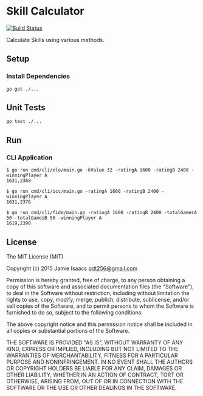 Skill Calculator
================

[![Build Status](https://travis-ci.org/pdt256/skill.svg?branch=master)](https://travis-ci.org/pdt256/skill)

Calculate Skills using various methods.

## Setup

### Install Dependencies

```
go get ./...
```

## Unit Tests

```
go test ./...
```

## Run

### CLI Application

```
$ go run cmd/cli/elo/main.go -kValue 32 -ratingA 1600 -ratingB 2400 -winningPlayer A
1631,2368
```

```
$ go run cmd/cli/icc/main.go -ratingA 1600 -ratingB 2400 -winningPlayer A
1631,2376
```

```
$ go run cmd/cli/fide/main.go -ratingA 1600 -ratingB 2400 -totalGamesA 50 -totalGamesB 50 -winningPlayer A
1619,2390
```

## License

The MIT License (MIT)

Copyright (c) 2015 Jamie Isaacs <pdt256@gmail.com>

Permission is hereby granted, free of charge, to any person obtaining a copy
of this software and associated documentation files (the "Software"), to deal
in the Software without restriction, including without limitation the rights
to use, copy, modify, merge, publish, distribute, sublicense, and/or sell
copies of the Software, and to permit persons to whom the Software is
furnished to do so, subject to the following conditions:

The above copyright notice and this permission notice shall be included in
all copies or substantial portions of the Software.

THE SOFTWARE IS PROVIDED "AS IS", WITHOUT WARRANTY OF ANY KIND, EXPRESS OR
IMPLIED, INCLUDING BUT NOT LIMITED TO THE WARRANTIES OF MERCHANTABILITY,
FITNESS FOR A PARTICULAR PURPOSE AND NONINFRINGEMENT. IN NO EVENT SHALL THE
AUTHORS OR COPYRIGHT HOLDERS BE LIABLE FOR ANY CLAIM, DAMAGES OR OTHER
LIABILITY, WHETHER IN AN ACTION OF CONTRACT, TORT OR OTHERWISE, ARISING FROM,
OUT OF OR IN CONNECTION WITH THE SOFTWARE OR THE USE OR OTHER DEALINGS IN
THE SOFTWARE.
